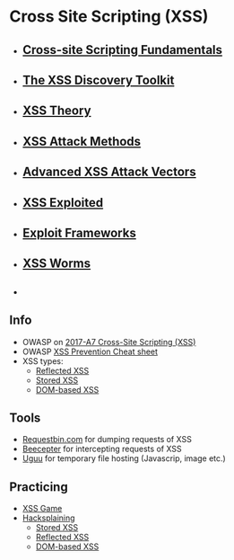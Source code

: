 # Cross Site Scripting (XSS)

* ##  [ Cross-site Scripting Fundamentals]( )
* ##  [ The XSS Discovery Toolkit ]( )
* ##  [ XSS Theory]( )
* ##  [ XSS Attack Methods]( )
* ##  [ Advanced XSS Attack Vectors ]( )
* ##  [ XSS Exploited ]( )
* ##  [ Exploit Frameworks ]( )
* ##  [ XSS Worms ]( )
* ##  [ ]( )

## Info
* OWASP on [2017-A7 Cross-Site Scripting (XSS)](https://www.owasp.org/index.php/Top_10-2017_A7-Cross-Site_Scripting_%28XSS%29)
* OWASP [XSS Prevention Cheat sheet](https://www.owasp.org/index.php/XSS_(Cross_Site_Scripting)_Prevention_Cheat_Sheet)
* XSS types:
  * [Reflected XSS](https://www.owasp.org/index.php/Testing_for_Reflected_Cross_site_scripting_%28OTG-INPVAL-001%29)
  * [Stored XSS](https://www.owasp.org/index.php/Testing_for_Stored_Cross_site_scripting_%28OTG-INPVAL-002%29)
  * [DOM-based XSS](https://www.owasp.org/index.php/Testing_for_DOM-based_Cross_site_scripting_%28OTG-CLIENT-001%29)

## Tools
* [Requestbin.com](https://requestbin.com) for dumping requests of XSS
* [Beecepter](https://beeceptor.com/) for intercepting requests of XSS
* [Uguu](https://uguu.se) for temporary file hosting (Javascrip, image etc.)

## Practicing
* [XSS Game](https://xss-game.appspot.com/)
* [Hacksplaining](https://www.hacksplaining.com/exercises/)
  * [Stored XSS](https://www.hacksplaining.com/exercises/xss-stored)
  * [Reflected XSS](https://www.hacksplaining.com/exercises/xss-reflected)
  * [DOM-based XSS](https://www.hacksplaining.com/exercises/xss-dom)

